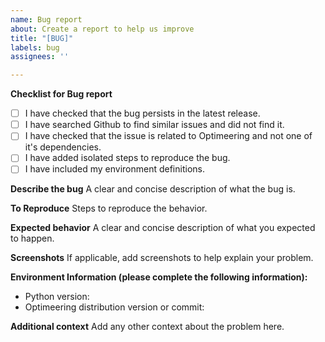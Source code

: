 ```yaml
---
name: Bug report
about: Create a report to help us improve
title: "[BUG]"
labels: bug
assignees: ''

---
```


**Checklist for Bug report**
- [ ] I have checked that the bug persists in the latest release.
- [ ] I have searched Github to find similar issues and did not find it.
- [ ] I have checked that the issue is related to Optimeering and not one of it's dependencies.
- [ ] I have added isolated steps to reproduce the bug.
- [ ] I have included my environment definitions. 

**Describe the bug**
A clear and concise description of what the bug is.

**To Reproduce**
Steps to reproduce the behavior.

**Expected behavior**
A clear and concise description of what you expected to happen.

**Screenshots**
If applicable, add screenshots to help explain your problem.

**Environment Information (please complete the following information):**
 - Python version:
 - Optimeering  distribution version or commit:

**Additional context**
Add any other context about the problem here.
